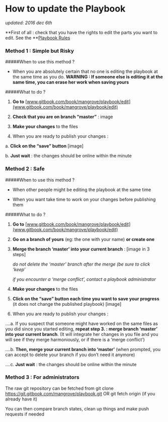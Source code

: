 
# How to update the Playbook

*updated: 2016 dec 6th*


**First of all : check that you have the rights to edit the parts you want to edit. See the **[Playbook Rules](mangrove.gitbooks.io/playbook/content/playbook.html)


### Method 1 : Simple but Risky

#####When to use this method ?
* When you are absolutely certain that no one is editing the playbook at the same time as you do.
**WARNING : If someone else is editing it at the same time, you can erase her work when saving yours**


#####What to do ?
1. **Go to** [www.gitbook.com/book/mangrove/playbook/edit](www.gitbook.com/book/mangrove/playbook/edit)

2. **Check that you are on branch “master”** : image

3. **Make your changes** to the files
 
4. When you are ready to publish your changes :

  a. **Click on the “save” button**
		[image] 
            
  b. **Just wait** : the changes should be online within the minute



### Method 2 : Safe ###

#####When to use this method ? 
* When other people might be editing the playbook at the same time

* When you want take time to work on your changes before publishing them


#####What to do ?
1. **Go to** [www.gitbook.com/book/mangrove/playbook/edit](www.gitbook.com/book/mangrove/playbook/edit)

2. **Go on a branch of yours** (eg: the one with your name) **or create one**

3. **Merge the branch ‘master’ into your current branch** :
	[image in 3 steps]
        
	*do not delete the ‘master’ branch after the merge (be sure to click ‘keep’*
    
	*if you encounter a ‘merge conflict’, contact a playbook administrator*
        
4. **Make your changes** to the files

5. **Click on the “save” button each time you want to save your progress** (it does not change the published playbook)
	[image]
        
6. When you are ready to publish your changes :

  ....a. If you suspect that someone might have worked on the same files as you did since you started editing, **repeat step 3. : merge branch ‘master’ into your current branch**. (It will integrate her changes in you file and you will see if they merge harmoniously, or if there is a ‘merge conflict’)

  ....b. **Then, merge your current branch into ‘master’** (when prompted, you can accept to delete your branch if you don’t need it anymore)

  ....c. **Just wait** : the changes should be online within the minute




### Method 3 : For administrators

The raw git repository can be fetched from
git clone https://git.gitbook.com/mangrove/playbook.git
OR
git fetch origin (if you already have it)

You can then compare branch states, clean up things and make push requests if needed

